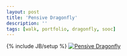 ```yaml
---
layout: post
title: 'Pensive Dragonfly'
description: ''
tags: [walk, portfolio, dragonfly, sooc]
---
```

{% include JB/setup %}
<a href='http://www.flickr.com/photos/tlvince/6467483543/'><img alt='Pensive Dragonfly' title='View "Pensive Dragonfly" on Flickr' src='http://farm8.staticflickr.com/7174/6467483543_6930ed6ae2_b.jpg'></a>
